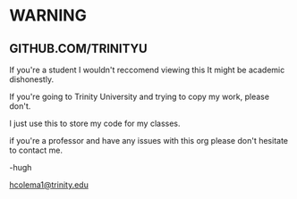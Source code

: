 # WARNING

## GITHUB.COM/TRINITYU

If you're a student I wouldn't reccomend viewing this
It might be academic dishonestly.

If you're going to Trinity University and trying to copy my work, please don't.

I just use this to store my code for my classes.

if you're a professor and have any issues with this org please don't hesitate to contact me.

-hugh

hcolema1@trinity.edu
